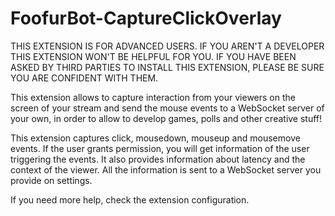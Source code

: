 ﻿# FoofurBot-CaptureClickOverlay

THIS EXTENSION IS FOR ADVANCED USERS. IF YOU AREN'T A DEVELOPER THIS EXTENSION WON'T BE HELPFUL FOR YOU. IF YOU HAVE BEEN ASKED BY THIRD PARTIES TO INSTALL THIS EXTENSION, PLEASE BE SURE YOU ARE CONFIDENT WITH THEM.

This extension allows to capture interaction from your viewers on the screen of your stream and send the mouse events to a WebSocket server of your own, in order to allow to develop games, polls and other creative stuff! 

This extension captures click, mousedown, mouseup and mousemove events. If the user grants permission, you will get information of the user triggering the events. It also provides information about latency and the context of the viewer. All the information is sent to a WebSocket server you provide on settings.

If you need more help, check the extension configuration.
